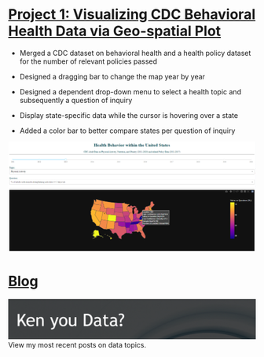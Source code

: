 # [Project 1: Visualizing CDC Behavioral Health Data via Geo-spatial Plot](https://github.com/GoldEXPerience0/CDC_BehaviorPolicy_GeoPlot/blob/main/CDC%20Health%20Behavior%20Geo.ipynb)  

* Merged a CDC dataset on behavioral health and a health policy dataset for the number of relevant policies passed

* Designed a dragging bar to change the map year by year

* Designed a dependent drop-down menu to select a health topic and subsequently a question of inquiry 

* Display state-specific data while the cursor is hovering over a state 

* Added a color bar to better compare states per question of inquiry

![](/images/CDCmap.png)

# [Blog](https://kenudata.blogspot.com/)
![](/images/kenudata_blog.png)
View my most recent posts on data topics.
